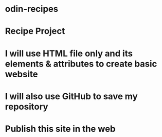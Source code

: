 # odin-recipes


# Recipe Project
# I will use HTML file only and its elements & attributes to create basic website
# I will also use GitHub to save my repository 
# Publish this site in the web